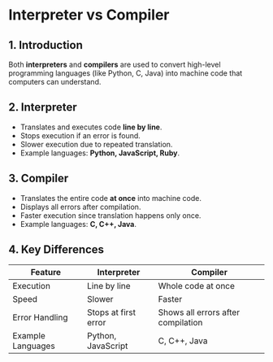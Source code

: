 # Interpreter vs Compiler

## 1. Introduction
Both **interpreters** and **compilers** are used to convert high-level programming languages (like Python, C, Java) into machine code that computers can understand.

## 2. Interpreter
- Translates and executes code **line by line**.
- Stops execution if an error is found.
- Slower execution due to repeated translation.
- Example languages: **Python, JavaScript, Ruby**.

## 3. Compiler
- Translates the entire code **at once** into machine code.
- Displays all errors after compilation.
- Faster execution since translation happens only once.
- Example languages: **C, C++, Java**.

## 4. Key Differences

| Feature         | Interpreter | Compiler |
|---------------|-----------|---------|
| Execution     | Line by line | Whole code at once |
| Speed        | Slower | Faster |
| Error Handling | Stops at first error | Shows all errors after compilation |
| Example Languages | Python, JavaScript | C, C++, Java |
